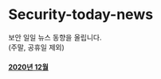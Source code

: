 # Security-today-news
보안 일일 뉴스 동향을 올립니다.  
(주말, 공휴일 제외)

#### [2020년 12월](https://github.com/black9/Security-today-news/tree/main/2020.12)
